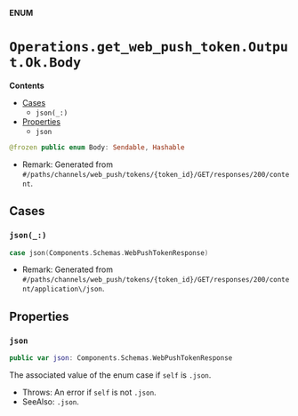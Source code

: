 **ENUM**

# `Operations.get_web_push_token.Output.Ok.Body`

**Contents**

- [Cases](#cases)
  - `json(_:)`
- [Properties](#properties)
  - `json`

```swift
@frozen public enum Body: Sendable, Hashable
```

- Remark: Generated from `#/paths/channels/web_push/tokens/{token_id}/GET/responses/200/content`.

## Cases
### `json(_:)`

```swift
case json(Components.Schemas.WebPushTokenResponse)
```

- Remark: Generated from `#/paths/channels/web_push/tokens/{token_id}/GET/responses/200/content/application\/json`.

## Properties
### `json`

```swift
public var json: Components.Schemas.WebPushTokenResponse
```

The associated value of the enum case if `self` is `.json`.

- Throws: An error if `self` is not `.json`.
- SeeAlso: `.json`.
